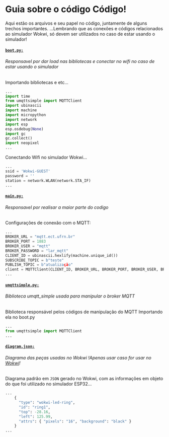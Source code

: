 # Guia sobre o código Código!
Aqui estão os arquivos e seu papel no código, juntamente de alguns trechos importantes.
...Lembrando que as conexões e códigos relacionados ao simulador Wokwi, só devem ser utilizados no caso de estar usando o simulador!

#### [`boot.py:`](https://github.com/zzjunior/controleRGBWEB_MQTT/edit/main/Esp_32_Programa/boot.py) 
###### Responsavel por dar load nas bibliotecas e conectar no wifi no caso de estar usando o simulador
Importando bibliotecas e etc...
~~~python
...
import time
from umqttsimple import MQTTClient
import ubinascii
import machine
import micropython
import network
import esp
esp.osdebug(None)
import gc
gc.collect()
import neopixel
...
~~~
Conectando Wifi no simulador Wokwi...
~~~python
...
ssid = 'Wokwi-GUEST'
password = ''
station = network.WLAN(network.STA_IF)
...
~~~

#### [`main.py:`](https://github.com/zzjunior/controleRGBWEB_MQTT/edit/main/Esp_32_Programa/main.py) 
###### Responsavel por realisar a maior parte do codigo
Configurações de conexão com o MQTT:
~~~~python
...
BROKER_URL = "mqtt.ect.ufrn.br"
BROKER_PORT = 1883
BROKER_USER = "mqtt"
BROKER_PASSWORD = "lar_mqtt"
CLIENT_ID = ubinascii.hexlify(machine.unique_id())
SUBSCRIBE_TOPIC = b"teste"
PUBLISH_TOPIC = b"atualização"
client = MQTTClient(CLIENT_ID, BROKER_URL, BROKER_PORT, BROKER_USER, BROKER_PASSWORD)
...
~~~~
#### [`umqttsimple.py:`](https://github.com/zzjunior/controleRGBWEB_MQTT/edit/main/Esp_32_Programa/umqttsimple.py) 
###### Biblioteca umqtt_simple usada para manipular o broker MQTT
Biblioteca responsável pelos códigos de manipulação do MQTT
Importando ela no boot.py
~~~~python
...
from umqttsimple import MQTTClient
...
~~~~


#### [`diagram.json:`](https://github.com/zzjunior/controleRGBWEB_MQTT/edit/main/Esp_32_Programa/diagram.json:) 
###### Diagrama das peças usadas no Wokwi !Apenas usar caso for usar no [Wokwi](https://wokwi.com/)!
Diagrama padrão em `JSON` gerado no Wokwi, com as informações em objeto do que foi utilizado no simulador ESP32...
~~~~python
...
    {
      "type": "wokwi-led-ring",
      "id": "ring1",
      "top": -28.16,
      "left": 125.99,
      "attrs": { "pixels": "16", "background": "black" }
    }
...
~~~~



